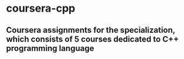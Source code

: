 # coursera-cpp

## Coursera assignments for the specialization, which consists of 5 courses dedicated to C++ programming language
